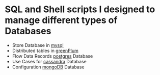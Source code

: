 # SQL and Shell scripts I designed to manage different types of Databases

* Store Database in [mysql](https://github.com/serg239/db/tree/master/mysql/)
* Distributed tables in [greenPlum](greenplum/README.md)
* Flow Data Records [postgres](postgres/README.md) Database
* Use Cases for [cassandra](cassandra/README.md) Database
* Configuration [mongoDB](mongoDB/README.md) Database
